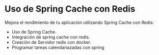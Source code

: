 # Uso de Spring Cache con Redis

Mejora el rendimiento de tu aplicación utilizando Spring Cache con Redis:

- Uso de Spring Cache.
- Integración de spring cache con redis.
- Creación de Servidor redis con docker.
- Programar tareas calendariazadas con spring
